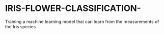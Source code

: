 # IRIS-FLOWER-CLASSIFICATION-
Training a machine learning model that can learn from the measurements of the Iris species 
